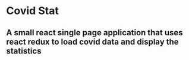 # Covid Stat

## A small react single page application that uses react redux to load covid data and display the statistics 


